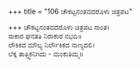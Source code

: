 +++
title = "106 ಚೌಕಟ್ಟನಂತವದರೊಳು ಚಿತ್ರಪಟ"

+++
ಚೌಕಟ್ಟನಂತವದರೊಳು ಚಿತ್ರಪಟ ಸಾಂತ।  
ಸಾಕಾರ ಘನತತಿ ನಿರಾಕಾರ ನಭದಿ॥  
ಲೌಕಿಕದ ಮೌಲ್ಯ ನಿರ್ಲೌಕಿಕದ ನಾಣ್ಯದಲಿ।  
ಲೆಕ್ಕ ತಾತ್ತ್ವಿಕನಿಗಿದು - ಮಂಕುತಿಮ್ಮ॥  
